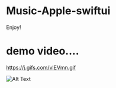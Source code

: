 # Music-Apple-swiftui

Enjoy!

#  demo video....



https://j.gifs.com/vlEVmn.gif


![Alt Text](https://j.gifs.com/vlEVmn.gif)

